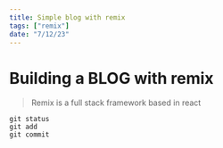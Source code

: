 ```yaml
---
title: Simple blog with remix
tags: ["remix"]
date: "7/12/23"
---
```


# Building a BLOG with remix

> Remix is a full stack framework based in react

```
git status
git add
git commit
```
